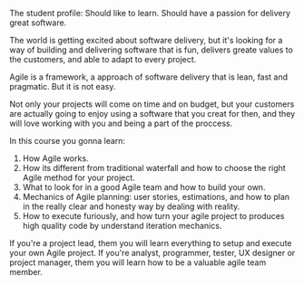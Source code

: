 The student profile:
Should like to learn.
Should have a passion for delivery great software.

The world is getting excited about software delivery, but it's looking for a way of building and delivering software that is fun, delivers greate values to the customers, and able to adapt to every project.

Agile is a framework, a approach of software delivery that is lean, fast and pragmatic. But it is not easy.

Not only your projects will come on time and on budget, but your customers are actually going to enjoy using a software that you creat for then, and they will love working with you and being a part of the proccess.

In this course you gonna learn:  
1. How Agile works.
2. How its different from traditional waterfall and how to choose the right Agile method for your project.
3. What to look for in a good Agile team and how to build your own.
4. Mechanics of Agile planning: user stories, estimations, and how to plan in the really clear and honesty way by dealing with reality.
5. How to execute furiously, and how turn your agile project to produces high quality code by understand iteration mechanics.

If you're a project lead, them you will learn everything to setup and execute your own Agile project.
If you're analyst, programmer, tester, UX designer or project manager, them you will learn how to be a valuable agile team member.
